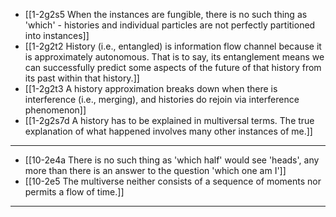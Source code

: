- [[1-2g2s5 When the instances are fungible, there is no such thing as 'which' - histories and individual particles are not perfectly partitioned into instances]]
- [[1-2g2t2 History (i.e., entangled) is information flow channel because it is approximately autonomous. That is to say, its entanglement means we can successfully predict some aspects of the future of that history from its past within that history.]]
- [[1-2g2t3 A history approximation breaks down when there is interference (i.e., merging), and histories do rejoin via interference phenomenon]]
- [[1-2g2s7d A history has to be explained in multiversal terms. The true explanation of what happened involves many other instances of me.]]
---
- [[10-2e4a There is no such thing as 'which half' would see 'heads', any more than there is an answer to the question 'which one am I']]
- [[10-2e5 The multiverse neither consists of a sequence of moments nor permits a flow of time.]]
---
